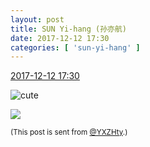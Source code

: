 ```yaml
---
layout: post
title: SUN Yi-hang (孙亦航)
date: 2017-12-12 17:30
categories: [ 'sun-yi-hang' ]
---
```


<div class="weibo-info">
  <a href="https://weibo.com/2565158051/Fzk3exMQS">2017-12-12 17:30</a>
</div>

![cute](https://img.t.sinajs.cn/t4/appstyle/expression/ext/normal/14/tza_org.gif)

<!-- more -->

<a href="https://wx2.sinaimg.cn/mw690/98e534a3gy1fme46l16q9j21400u0myf.jpg">
  <img class="weibo-pic-preview-h" src="//wx2.sinaimg.cn/orj360/98e534a3gy1fme46l16q9j21400u0myf.jpg" />
</a>

<small>(This post is sent from [@YXZHty](http://weibo.com/2565158051).)</small>
